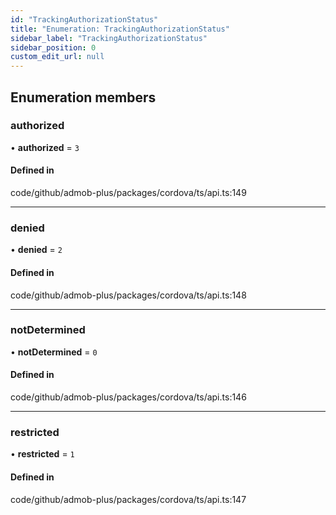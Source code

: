 ```yaml
---
id: "TrackingAuthorizationStatus"
title: "Enumeration: TrackingAuthorizationStatus"
sidebar_label: "TrackingAuthorizationStatus"
sidebar_position: 0
custom_edit_url: null
---
```


## Enumeration members

### authorized

• **authorized** = `3`

#### Defined in

code/github/admob-plus/packages/cordova/ts/api.ts:149

___

### denied

• **denied** = `2`

#### Defined in

code/github/admob-plus/packages/cordova/ts/api.ts:148

___

### notDetermined

• **notDetermined** = `0`

#### Defined in

code/github/admob-plus/packages/cordova/ts/api.ts:146

___

### restricted

• **restricted** = `1`

#### Defined in

code/github/admob-plus/packages/cordova/ts/api.ts:147
